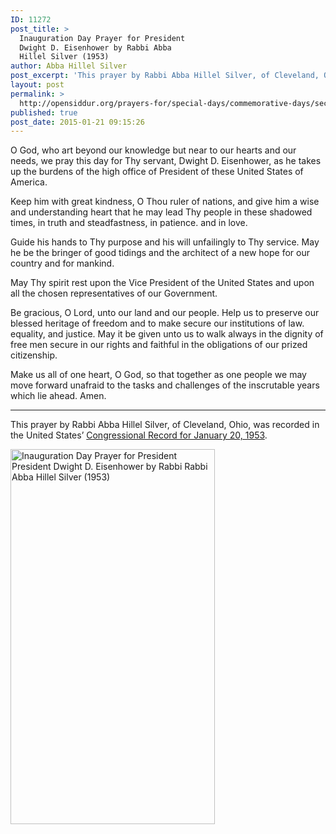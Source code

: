 ```yaml
---
ID: 11272
post_title: >
  Inauguration Day Prayer for President
  Dwight D. Eisenhower by Rabbi Abba
  Hillel Silver (1953)
author: Abba Hillel Silver
post_excerpt: 'This prayer by Rabbi Abba Hillel Silver, of Cleveland, Ohio, was recorded in the United States’ <a href="https://archive.org/stream/congressionalrec99aunit#page/n225/mode/2up">Congressional Record for January 20, 1953</a>.'
layout: post
permalink: >
  http://opensiddur.org/prayers-for/special-days/commemorative-days/secular-national/inauguration-day/inauguration-day-prayer-for-president-dwight-d-eisenhower-by-rabbi-abba-hillel-silver-1953/
published: true
post_date: 2015-01-21 09:15:26
---
```

<div class="english">
O God, who art beyond our knowledge but near to our hearts and our needs, we pray this day for Thy servant, Dwight D. Eisenhower, as he takes up the burdens of the high office of President of these United States of America.

Keep him with great kindness, O Thou ruler of nations, and give him a wise and understanding heart that he may lead Thy people in these shadowed times, in truth and steadfastness, in patience. and in love.

Guide his hands to Thy purpose and his will unfailingly to Thy service. May he be the bringer of good tidings and the architect of a new hope for our country and for mankind.

May Thy spirit rest upon the Vice President of the United States and upon all the chosen representatives of our Government.

Be gracious, O Lord, unto our land and our people. Help us to preserve our blessed heritage of freedom and to make secure our institutions of law. equality, and justice. May it be given unto us to walk always in the dignity of free men secure in our rights and faithful in the obligations of our prized citizenship.

Make us all of one heart, O God, so that together as one people we may move forward unafraid to the tasks and challenges of the inscrutable years which lie ahead. Amen.
</div>
<hr />
This prayer by Rabbi Abba Hillel Silver, of Cleveland, Ohio, was recorded in the United States’ <a href="https://archive.org/stream/congressionalrec99aunit#page/n225/mode/2up">Congressional Record for January 20, 1953</a>.


<a href="http://opensiddur.org/wp-content/uploads/2015/04/Inauguration-Day-Prayer-for-President-President-Dwight-D.-Eisenhower-by-Rabbi-Rabbi-Abba-Hillel-Silver-1953.png"><img src="http://opensiddur.org/wp-content/uploads/2015/04/Inauguration-Day-Prayer-for-President-President-Dwight-D.-Eisenhower-by-Rabbi-Rabbi-Abba-Hillel-Silver-1953.png" alt="Inauguration Day Prayer for President President Dwight D. Eisenhower by Rabbi Rabbi Abba Hillel Silver (1953)" width="327" height="600" class="aligncenter size-full wp-image-11273" /></a>